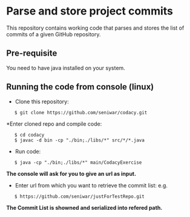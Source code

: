 
# Parse and store project commits

This repository contains working code that parses and stores the list of commits of a given GitHub repository.


## Pre-requisite
You need to have java installed on your system.


## Running the code from console (linux)
* Clone this repository:
```
   $ git clone https://github.com/seniwar/codacy.git
```


*Enter cloned repo and compile code: 
```
   $ cd codacy
   $ javac -d bin -cp "./bin;./libs/*" src/*/*.java
```
* Run code: 
```
   $ java -cp "./bin;./libs/*" main/CodacyExercise
```

**The console will ask for you to give an url as input.**
* Enter url from which you want to retrieve the commit list:
e.g.
```
   $ https://github.com/seniwar/justForTestRepo.git
```


**The Commit List is showned and serialized into refered path.**
